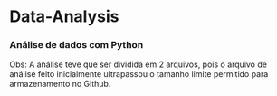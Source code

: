 # Data-Analysis

### Análise de dados com Python

Obs: A análise teve que ser dividida em 2 arquivos, pois o arquivo de análise feito inicialmente ultrapassou o tamanho limite permitido para armazenamento no Github.
